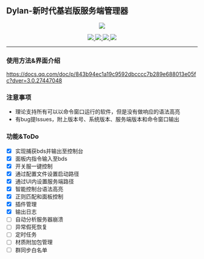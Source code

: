 ## Dylan-新时代基岩版服务端管理器  
<p align="center"><img src="https://s2.loli.net/2022/03/16/MPdkNnRX4s2t7Yh.png"></p>
<p align="center">
  <a href="https://www.python.org/downloads/">
    <img src="https://img.shields.io/badge/ Python-v3.7%2B-blue">
  </a>   
  <a href="#">
    <img src="https://img.shields.io/badge/ Version-Alpha%201-yellow">
  </a>
  <a href="#">
    <img src="https://img.shields.io/badge/ State-%E6%9B%B4%E6%96%B0%E4%B8%AD-orange">
  </a> 
  <a href="https://github.com/Zaiton233/Dylan/commits/main">
    <img src="https://img.shields.io/github/last-commit/Zaiton233/Dylan/main">
  </a>
  
</p>

---  
### 使用方法&界面介绍 
https://docs.qq.com/doc/p/843b94ec1a19c9592dbcccc7b289e688013e05fc?dver=3.0.27447048 

### 注意事项  
* 理论支持所有可以以命令窗口运行的软件，但是没有做响应的语法高亮
* 有bug提Issues，附上版本号、系统版本、服务端版本和命令窗口输出
### 功能&ToDo  
- [x] 实现捕获bds并输出至控制台  
- [x] 面板内指令输入至bds  
- [x] 开关服一键控制  
- [x] 通过配置文件设置启动路径 
- [x] 通过UI内设置服务端路径 
- [x] 智能控制台语法高亮 
- [x] 正则匹配和面板控制 
- [x] 插件管理 
- [x] 输出日志 
- [ ] 自动分析服务器崩溃 
- [ ] 异常假死恢复  
- [ ] 定时任务  
- [ ] 材质附加包管理 
- [ ] 群同步白名单  

